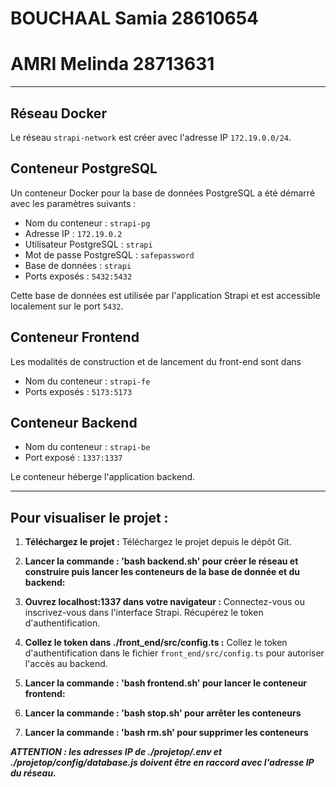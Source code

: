 # BOUCHAAL Samia 28610654
# AMRI Melinda 28713631
***

## Réseau Docker

Le réseau `strapi-network` est créer avec l'adresse IP `172.19.0.0/24`.

## Conteneur PostgreSQL

Un conteneur Docker pour la base de données PostgreSQL a été démarré avec les paramètres suivants :

* Nom du conteneur : `strapi-pg`
* Adresse IP : `172.19.0.2`
* Utilisateur PostgreSQL : `strapi`
* Mot de passe PostgreSQL : `safepassword`
* Base de données : `strapi`
* Ports exposés : `5432:5432`

Cette base de données est utilisée par l'application Strapi et est accessible localement sur le port `5432`.

## Conteneur Frontend

Les modalités de construction et de lancement du front-end sont dans 

- Nom du conteneur : `strapi-fe`
- Ports exposés : `5173:5173`


## Conteneur Backend

- Nom du conteneur : `strapi-be`
- Port exposé : `1337:1337`

Le conteneur héberge l'application backend.

***

## Pour visualiser le projet :

1. **Téléchargez le projet :**
   Téléchargez le projet depuis le dépôt Git.

2. **Lancer la commande : 'bash backend.sh' pour créer le réseau et construire puis lancer les conteneurs de la base de donnée et du backend:**


3. **Ouvrez localhost:1337 dans votre navigateur :**
   Connectez-vous ou inscrivez-vous dans l'interface Strapi. Récupérez le token d'authentification.

4. **Collez le token dans ./front_end/src/config.ts :**
   Collez le token d'authentification dans le fichier `front_end/src/config.ts` pour autoriser l'accès au backend.

5. **Lancer la commande : 'bash frontend.sh' pour lancer le conteneur frontend:**

6. **Lancer la commande : 'bash stop.sh' pour arrêter les conteneurs**

7. **Lancer la commande : 'bash rm.sh' pour supprimer les conteneurs**


**_ATTENTION : les adresses IP de ./projetop/.env et ./projetop/config/database.js doivent être en raccord avec l'adresse IP du réseau._**

